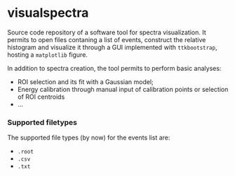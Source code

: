 # visualspectra
Source code repository of a software tool for spectra visualization. It permits to open files contaning a list of events, construct the relative histogram and visualize it through a GUI implemented with `ttkbootstrap`, hosting a `matplotlib` figure.  

In addition to spectra creation, the tool permits to perform basic analyses:
- ROI selection and its fit with a Gaussian model;
- Energy calibration through manual input of calibration points or selection of ROI centroids
- ...

### Supported filetypes
The supported file types (by now) for the events list are:
- `.root`
- `.csv`
- `.txt`


